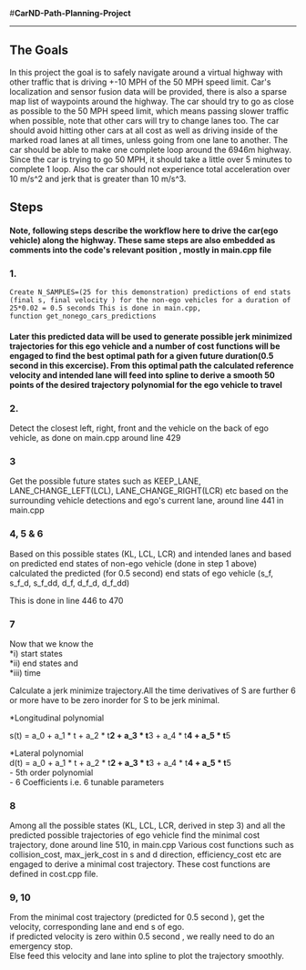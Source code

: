 #**CarND-Path-Planning-Project** 


---

## The Goals

In this project the goal is to safely navigate around a virtual highway with other traffic that is driving +-10 MPH of the 50 MPH speed limit. Car's localization and sensor fusion data will be provided, there is also a sparse map list of waypoints around the highway. The car should try to go as close as possible to the 50 MPH speed limit, which means passing slower traffic when possible, note that other cars will try to change lanes too. The car should avoid hitting other cars at all cost as well as driving inside of the marked road lanes at all times, unless going from one lane to another. The car should be able to make one complete loop around the 6946m highway. Since the car is trying to go 50 MPH, it should take a little over 5 minutes to complete 1 loop. Also the car should not experience total acceleration over 10 m/s^2 and jerk that is greater than 10 m/s^3.

## Steps
#### Note, following steps describe the workflow here to drive the car(ego vehicle) along the highway. These same steps are also embedded as comments into the code's relevant position , mostly in main.cpp file

### 1.
    Create N_SAMPLES=(25 for this demonstration) predictions of end stats (final s, final velocity ) for the non-ego vehicles for a duration of 25*0.02 = 0.5 seconds This is done in main.cpp,
    function get_nonego_cars_predictions  
      
#### Later this predicted data will be used to generate possible jerk minimized trajectories for this ego vehicle and a number of cost functions will be engaged to find the best optimal path for a given future duration(0.5 second in this excercise). From this optimal path the calculated reference velocity and intended lane will feed into spline to derive a smooth 50 points of the desired trajectory polynomial for the ego vehicle to travel

### 2.
Detect the closest left, right, front and the vehicle on the back of ego vehicle, as done on main.cpp around
line 429

### 3

 Get the possible future states such as KEEP_LANE, LANE_CHANGE_LEFT(LCL), LANE_CHANGE_RIGHT(LCR) etc based on the surrounding vehicle detections and ego's current lane, around line 441 in main.cpp

### 4, 5 & 6
Based on this possible states (KL, LCL, LCR) and intended lanes and based on predicted end states of non-ego vehicle (done in step 1 above) calculated the predicted (for 0.5 second) end stats of
ego vehicle (s_f, s_f_d, s_f_dd, d_f, d_f_d, d_f_dd)

This is done in line 446 to 470

### 7
Now that we know the  
*i) start states  
*ii) end states  and  
*iii) time  

Calculate a jerk minimize trajectory.All the time derivatives of S are further 6 or more have to be zero inorder for S to be jerk minimal.  

*Longitudinal polynomial  

s(t) = a_0 + a_1 * t + a_2 * t**2 + a_3 * t**3 + a_4 * t**4 + a_5 * t**5  

*Lateral polynomial  
d(t) = a_0 + a_1 * t + a_2 * t**2 +  a_3 * t**3 + a_4 * t**4 + a_5 * t**5  
    - 5th order polynomial  
    - 6 Coefficients i.e. 6 tunable parameters  

### 8

Among all the possible states (KL, LCL, LCR, derived in step 3) and all the predicted  possible trajectories of ego vehicle find the minimal cost trajectory, done around line 510, in main.cpp
Various cost functions such as collision_cost, max_jerk_cost in s and d direction, efficiency_cost etc are engaged to derive a minimal cost trajectory. These cost functions are defined in cost.cpp
file.

### 9, 10

From the minimal cost trajectory (predicted for 0.5 second ), get the velocity, corresponding lane
and end s of ego.  
if predicted velocity is zero within 0.5 second , we really need to do an emergency stop.  
Else feed this velocity and lane into spline to plot the trajectory smoothly. 

